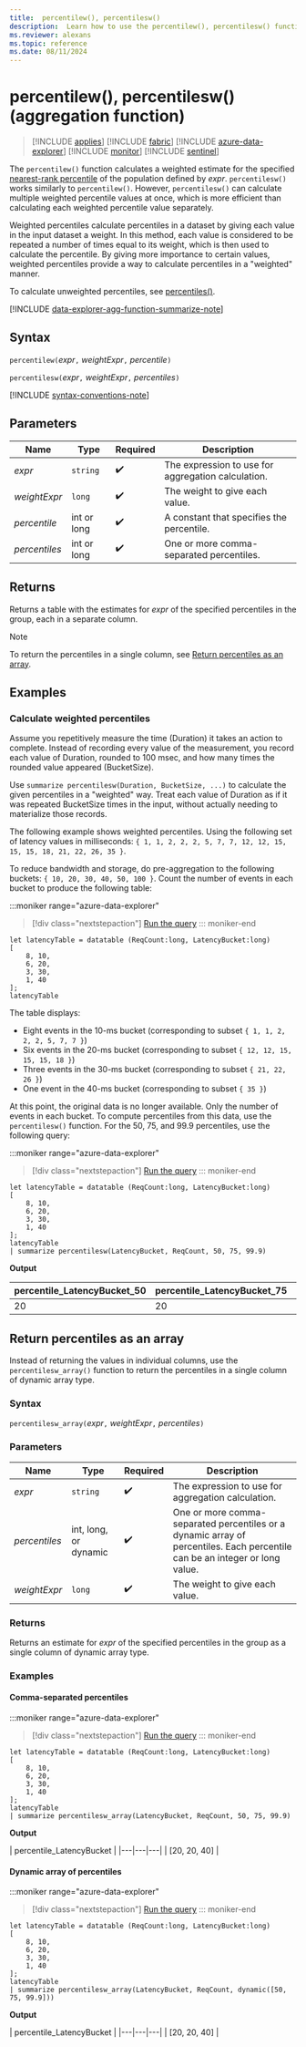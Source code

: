 ```yaml
---
title:  percentilew(), percentilesw()
description:  Learn how to use the percentilew(), percentilesw() functions to calculate weighted percentiles.
ms.reviewer: alexans
ms.topic: reference
ms.date: 08/11/2024
---
```

# percentilew(), percentilesw() (aggregation function)

> [!INCLUDE [applies](../includes/applies-to-version/applies.md)] [!INCLUDE [fabric](../includes/applies-to-version/fabric.md)] [!INCLUDE [azure-data-explorer](../includes/applies-to-version/azure-data-explorer.md)] [!INCLUDE [monitor](../includes/applies-to-version/monitor.md)] [!INCLUDE [sentinel](../includes/applies-to-version/sentinel.md)]

The `percentilew()` function calculates a weighted estimate for the specified [nearest-rank percentile](percentiles-aggregation-function.md#nearest-rank-percentile) of the population defined by *expr*. `percentilesw()` works similarly to `percentilew()`. However, `percentilesw()` can calculate multiple weighted percentile values at once, which is more efficient than calculating each weighted percentile value separately.

Weighted percentiles calculate percentiles in a dataset by giving each value in the input dataset a weight. In this method, each value is considered to be repeated a number of times equal to its weight, which is then used to calculate the percentile. By giving more importance to certain values, weighted percentiles provide a way to calculate percentiles in a "weighted" manner.

To calculate unweighted percentiles, see [percentiles()](percentiles-aggregation-function.md).

[!INCLUDE [data-explorer-agg-function-summarize-note](../includes/agg-function-summarize-note.md)]

## Syntax

`percentilew(`*expr*`,` *weightExpr*`,` *percentile*`)`

`percentilesw(`*expr*`,` *weightExpr*`,` *percentiles*`)`

[!INCLUDE [syntax-conventions-note](../includes/syntax-conventions-note.md)]

## Parameters

| Name | Type | Required | Description |
|--|--|--|--|
|*expr* | `string` |  :heavy_check_mark: | The expression to use for aggregation calculation.|
|*weightExpr*| `long` | :heavy_check_mark:|The weight to give each value.|
|*percentile*| int or long |  :heavy_check_mark:| A constant that specifies the percentile.|
|*percentiles* | int or long |  :heavy_check_mark: | One or more comma-separated percentiles.|

## Returns

Returns a table with the estimates for *expr* of the specified percentiles in the group, each in a separate column.

> [!NOTE]
> To return the percentiles in a single column, see [Return percentiles as an array](#return-percentiles-as-an-array).

## Examples

### Calculate weighted percentiles

Assume you repetitively measure the time (Duration) it takes an action to complete. Instead of recording every value of the measurement, you record each value of Duration, rounded to 100 msec, and how many times the rounded value appeared (BucketSize).

Use `summarize percentilesw(Duration, BucketSize, ...)` to calculate the given
percentiles in a "weighted" way. Treat each value of Duration as if it was repeated BucketSize times in the input, without actually needing to materialize those records.

The following example shows weighted percentiles.
Using the following set of latency values in milliseconds:
`{ 1, 1, 2, 2, 2, 5, 7, 7, 12, 12, 15, 15, 15, 18, 21, 22, 26, 35 }`.

To reduce bandwidth and storage, do pre-aggregation to the
following buckets: `{ 10, 20, 30, 40, 50, 100 }`. Count the number of events in each bucket to produce the following table:

:::moniker range="azure-data-explorer"
> [!div class="nextstepaction"]
> <a href="https://dataexplorer.azure.com/clusters/help/databases/Samples?query=H4sIAAAAAAAAA8tJLVHISSxJzUuuDElMyklVsFVISSwBQhBbIyi10Dm/NK/EKic/L11HwQei0Kk0OTsVIqapwBWtwKUABBY6CoYGOhC2mY6CEYxtrKNgDGMb6iiYGChwxVpzIVsJAGDD8KqDAAAA" target="_blank">Run the query</a>
::: moniker-end

```kusto
let latencyTable = datatable (ReqCount:long, LatencyBucket:long) 
[ 
    8, 10, 
    6, 20, 
    3, 30, 
    1, 40 
];
latencyTable
```

The table displays:

* Eight events in the 10-ms bucket (corresponding to subset `{ 1, 1, 2, 2, 2, 5, 7, 7 }`)
* Six events in the 20-ms bucket (corresponding to subset `{ 12, 12, 15, 15, 15, 18 }`)
* Three events in the 30-ms bucket (corresponding to subset `{ 21, 22, 26 }`)
* One event  in the 40-ms bucket (corresponding to subset `{ 35 }`)

At this point, the original data is no longer available. Only the number of events in each bucket. To compute percentiles from this data, use the `percentilesw()` function.
For the 50, 75, and 99.9 percentiles, use the following query:

:::moniker range="azure-data-explorer"
> [!div class="nextstepaction"]
> <a href="https://dataexplorer.azure.com/clusters/help/databases/Samples?query=H4sIAAAAAAAAA1WOMQvCMBCF9/yKN7ZwSGutGsVFVydxE4cYDymmqbYJovjjjYSA3i0fj8d9Z9jBKMdWP/fqZBgrnJUL++Vsx/dN561bmM5eCNtYXHt95ZjlEAcIhJkTyoIiTwnjxBWhSlwSJgXEcSl+leKNwbet6psX48a9Zusaw8Mj+/MR0jeEOlyc1QQpRzL/AMC/VMrDAAAA" target="_blank">Run the query</a>
::: moniker-end

```kusto
let latencyTable = datatable (ReqCount:long, LatencyBucket:long) 
[ 
    8, 10, 
    6, 20, 
    3, 30, 
    1, 40 
];
latencyTable
| summarize percentilesw(LatencyBucket, ReqCount, 50, 75, 99.9)
```

**Output**

| percentile_LatencyBucket_50 | percentile_LatencyBucket_75 | percentile_LatencyBucket_99_9 |
|--|--|--|
| 20 | 20 | 40 |

## Return percentiles as an array

Instead of returning the values in individual columns, use the `percentilesw_array()` function to return the percentiles in a single column of dynamic array type.

### Syntax

`percentilesw_array(`*expr*`,` *weightExpr*`,` *percentiles*`)`

### Parameters

| Name | Type | Required | Description |
|--|--|--|--|
|*expr* | `string` |  :heavy_check_mark: | The expression to use for aggregation calculation.|
|*percentiles*| int, long, or dynamic |  :heavy_check_mark:| One or more comma-separated percentiles or a dynamic array of percentiles. Each percentile can be an integer or long value.|
|*weightExpr*| `long` | :heavy_check_mark:|The weight to give each value.|

### Returns

Returns an estimate for *expr* of the specified percentiles in the group as a single column of dynamic array type.

### Examples

#### Comma-separated percentiles

:::moniker range="azure-data-explorer"
> [!div class="nextstepaction"]
> <a href="https://dataexplorer.azure.com/clusters/help/databases/SampleIoTData?query=H4sIAAAAAAAAA1WOQQuCQBCF7/sr3lFhCM2sLLrUtVN0i4hpG0Ja11pXwujHZ8hCzVw+Ho/5xoiHYS9Wd3s+G8EKF/b9fjnayWNTt9YvTG2vhO1QXLf6JkMWQx2g0M+ckCY08JQwDpwRssApYZJAHZfqV6neaNqqYle+BHdxWqwvjTTPEzvHXfRnJYSfCHl/d5YTimJUxB+W4nlIyQAAAA==" target="_blank">Run the query</a>
::: moniker-end

```kusto
let latencyTable = datatable (ReqCount:long, LatencyBucket:long) 
[ 
    8, 10, 
    6, 20, 
    3, 30, 
    1, 40 
];
latencyTable
| summarize percentilesw_array(LatencyBucket, ReqCount, 50, 75, 99.9)
```

**Output**

| percentile_LatencyBucket |
|---|---|---|
| [20, 20, 40] |

#### Dynamic array of percentiles

:::moniker range="azure-data-explorer"
> [!div class="nextstepaction"]
> <a href="https://dataexplorer.azure.com/clusters/help/databases/SampleIoTData?query=H4sIAAAAAAAAA1WOQQuCQBCF7/sr3lFhiMysLLrUtVN0E4lpHUJa11pXwujHZ4hQ8y4fjwffGPEw7MXq7sQXI9iiYN/ny8FRHvu6tX5tanslHIbhrtU3GboQKoNCfytCNKWBF4TZyDEhHjkizKdQ+Ub9KtUbTVtV7MqX4C5Oi/WlkeZ5Zue4C/6shPEnQtFZrkodZEkvWCaENJ2keRh+AIIR/2/UAAAA" target="_blank">Run the query</a>
::: moniker-end

```kusto
let latencyTable = datatable (ReqCount:long, LatencyBucket:long) 
[ 
    8, 10, 
    6, 20, 
    3, 30, 
    1, 40 
];
latencyTable
| summarize percentilesw_array(LatencyBucket, ReqCount, dynamic([50, 75, 99.9]))
```

**Output**

| percentile_LatencyBucket |
|---|---|---|
| [20, 20, 40] |
